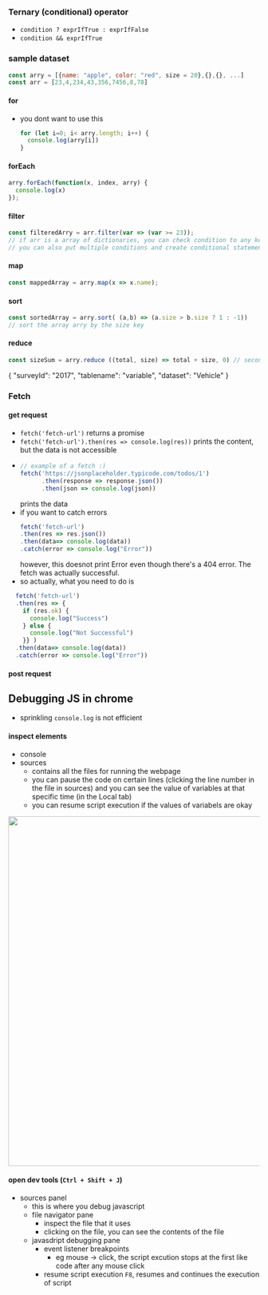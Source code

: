 ### Ternary (conditional) operator
- `condition ? exprIfTrue : exprIfFalse`
- `condition && exprIfTrue`
### sample dataset
```js
const arry = [{name: "apple", color: "red", size = 20},{},{}, ...]
const arr = [23,4,234,43,356,7456,8,78]
```
#### for
- you dont want to use this
  ```js
  for (let i=0; i< arry.length; i++) {
    console.log(arry[i])
  }
  ```
#### forEach
```js
arry.forEach(function(x, index, arry) {
  console.log(x)
});
```

#### filter
```js
const filteredArry = arr.filter(var => (var >= 23)); 
// if arr is a array of dictionaries, you can check condition to any key in the dictionary, use var.key
// you can also put multiple conditions and create conditional statements to multiple keys
```

#### map
```jsx
const mappedArray = arry.map(x => x.name);
```
#### sort
```jsx
const sortedArray = arry.sort( (a,b) => (a.size > b.size ? 1 : -1))
// sort the array arry by the size key
```

#### reduce
```jsx
const sizeSum = arry.reduce ((total, size) => total + size, 0) // second parameter 0, is the initial value of total
```

{
  "surveyId": "2017",
  "tablename": "variable",
  "dataset": "Vehicle"
}


### Fetch

#### get request
- `fetch('fetch-url')` returns a promise
- `fetch('fetch-url').then(res => console.log(res))` prints the content, but the data is not accessible
- 
  ```js
  // example of a fetch :)
  fetch('https://jsonplaceholder.typicode.com/todos/1')
        .then(response => response.json())
        .then(json => console.log(json))
  ``` 
  prints the data
- if you want to catch errors
  ```js
  fetch('fetch-url')
  .then(res => res.json())
  .then(data=> console.log(data))
  .catch(error => console.log("Error"))
  ``` 
  however, this doesnot print Error even though there's a 404 error. The fetch was actually successful.
- so actually, what you need to do is
```js
  fetch('fetch-url')
  .then(res => {
    if (res.ok) {
      console.log("Success")
    } else {
      console.log("Not Successful")
    }} )
  .then(data=> console.log(data))
  .catch(error => console.log("Error"))
```

#### post request





## Debugging JS in chrome
- sprinkling `console.log` is not efficient

#### inspect elements
- console
- sources
  - contains all the files for running the webpage
  - you can pause the code on certain lines (clicking the line number in the file in sources) and you can see the value of variables at that specific time (in the Local tab)
  - you can resume script execution if the values of variabels are okay

<img src = "../imgs/chrome_debugging.jpg" width = "700px" >

#### open dev tools (`Ctrl + Shift + J`)
-  sources panel
   -  this is where you debug javascript
   -  file navigator pane 
      -  inspect the file that it uses
      -  clicking on the file, you can see the contents of the file
   - javasdript debugging pane
     - event listener breakpoints
       - eg mouse -> click, the script excution stops at the first like code after any mouse click
     - resume script execution `F8`, resumes and continues the execution of script